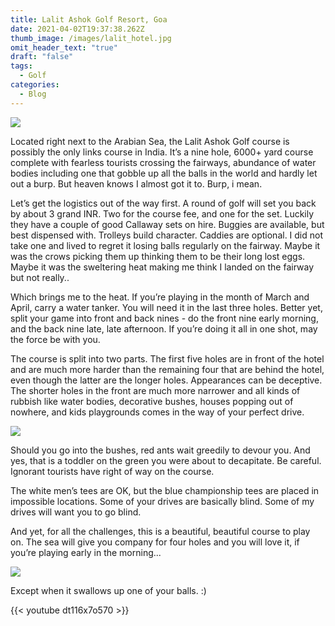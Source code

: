 ```yaml
---
title: Lalit Ashok Golf Resort, Goa
date: 2021-04-02T19:37:38.262Z
thumb_image: /images/lalit_hotel.jpg
omit_header_text: "true"
draft: "false"
tags:
  - Golf
categories:
  - Blog
---
```


![](/images/lalit_hotel.jpg)

Located right next to the Arabian Sea, the Lalit Ashok Golf course is possibly the only links course in India. It’s a nine hole, 6000+ yard course complete with fearless tourists crossing the fairways, abundance of water bodies including one that gobble up all the balls in the world and hardly let out a burp. But heaven knows I almost got it to. Burp, i mean. 

Let’s get the logistics out of the way first. A round of golf will set you back by about 3 grand INR. Two for the course fee, and one for the set. Luckily they have a couple of good Callaway sets on hire. Buggies are available, but best dispensed with. Trolleys build character. Caddies are optional. I did not take one and lived to regret it losing balls regularly on the fairway. Maybe it was the crows picking them up thinking them to be their long lost eggs. Maybe it was the sweltering heat making me think I landed on the fairway but not really..

Which brings me to the heat. If you’re playing in the month of March and April, carry a water tanker. You will need it in the last three holes. Better yet, split your game into front and back nines - do the front nine early morning, and the back nine late, late afternoon. If you’re doing it all in one shot, may the force be with you. 

The course is split into two parts. The first five holes are in front of the hotel and are much more harder than the remaining four that are behind the hotel, even though the latter are the longer holes. Appearances can be deceptive. The shorter holes in the front are much more narrower and all kinds of rubbish like water bodies, decorative bushes, houses popping out of nowhere, and kids playgrounds comes in the way of your perfect drive. 

![](/images/lalit_hole_1.jpg)


Should you go into the bushes, red ants wait greedily to devour you. And yes, that is a toddler on the green you were about to decapitate. Be careful. Ignorant tourists have right of way on the course. 

The white men’s tees are OK, but the blue championship tees are placed in impossible locations. Some of your drives are basically blind. Some of my drives will want you to go blind. 

And yet, for all the challenges, this is a beautiful, beautiful course to play on. The sea will give you company for four holes and you will love it, if you’re playing early in the morning...

![](/images/lalit_hole_2.jpg)

Except when it swallows up one of your balls. :)

{{< youtube dt116x7o570 >}}
